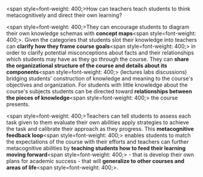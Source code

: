 <span style=font-weight: 400;>How can teachers teach students to think metacognitively and direct their own learning?</span>

<span style=font-weight: 400;>They can encourage students to diagram their own knowledge schemas with </span>**concept maps**<span style=font-weight: 400;>. Given the categories that students slot their knowledge into teachers can </span>**clarify how they frame course goals**<span style=font-weight: 400;> in order to clarify potential misconceptions about facts and their relationships which students may have as they go through the course. They can </span>**share the organizational structure of the course and details about its components**<span style=font-weight: 400;> (lectures labs discussions) bridging students' construction of knowledge and meaning to the course's objectives and organization. For students with little knowledge about the course's subjects students can be directed toward </span>**relationships between the pieces of knowledge**<span style=font-weight: 400;> the course presents.</span>

<span style=font-weight: 400;>Teachers can tell students to assess each task given to them evaluate their own abilities apply strategies to achieve the task and calibrate their approach as they progress. This </span>**metacognitive feedback loop**<span style=font-weight: 400;> enables students to match the expectations of the course with their efforts and teachers can further metacognitive abilities by </span>**teaching students how to feed their learning moving forward**<span style=font-weight: 400;> - that is develop their own plans for academic success - that will </span>**generalize to other courses and areas of life**<span style=font-weight: 400;>.</span>